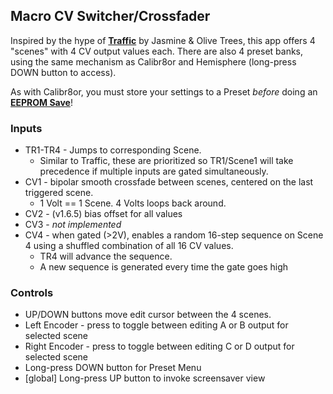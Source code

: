 ## Macro CV Switcher/Crossfader

Inspired by the hype of [**Traffic**](https://www.youtube.com/watch?v=SR0HXqEbuaY) by Jasmine & Olive Trees, this app offers 4 "scenes" with 4 CV output values each. There are also 4 preset banks, using the same mechanism as Calibr8or and Hemisphere (long-press DOWN button to access).

As with Calibr8or, you must store your settings to a Preset _before_ doing an **[EEPROM Save](https://github.com/djphazer/O_C-BenisphereSuite/wiki/EEPROM-Save)**!

### Inputs

- TR1-TR4 - Jumps to corresponding Scene.
  - Similar to Traffic, these are prioritized so TR1/Scene1 will take precedence if multiple inputs are gated simultaneously.
- CV1 - bipolar smooth crossfade between scenes, centered on the last triggered scene.
  - 1 Volt == 1 Scene. 4 Volts loops back around.
- CV2 - (v1.6.5) bias offset for all values
- CV3 - _not implemented_
- CV4 - when gated (>2V), enables a random 16-step sequence on Scene 4 using a shuffled combination of all 16 CV values.
  - TR4 will advance the sequence.
  - A new sequence is generated every time the gate goes high

### Controls

- UP/DOWN buttons move edit cursor between the 4 scenes.
- Left Encoder - press to toggle between editing A or B output for selected scene
- Right Encoder - press to toggle between editing C or D output for selected scene
- Long-press DOWN button for Preset Menu
- [global] Long-press UP button to invoke screensaver view
